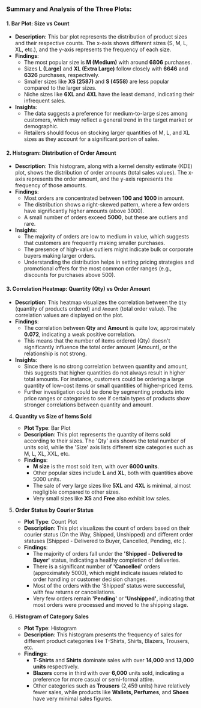 ### Summary and Analysis of the Three Plots:

#### 1. **Bar Plot: Size vs Count**
   - **Description**: This bar plot represents the distribution of product sizes and their respective counts. The x-axis shows different sizes (S, M, L, XL, etc.), and the y-axis represents the frequency of each size.
   - **Findings**:
     - The most popular size is **M (Medium)** with around **6806** purchases.
     - Sizes **L (Large)** and **XL (Extra Large)** follow closely with **6646** and **6326** purchases, respectively.
     - Smaller sizes like **XS (2587)** and **S (4558)** are less popular compared to the larger sizes.
     - Niche sizes like **6XL** and **4XL** have the least demand, indicating their infrequent sales.
   - **Insights**:
     - The data suggests a preference for medium-to-large sizes among customers, which may reflect a general trend in the target market or demographic.
     - Retailers should focus on stocking larger quantities of M, L, and XL sizes as they account for a significant portion of sales.

#### 2. **Histogram: Distribution of Order Amount**
   - **Description**: This histogram, along with a kernel density estimate (KDE) plot, shows the distribution of order amounts (total sales values). The x-axis represents the order amount, and the y-axis represents the frequency of those amounts.
   - **Findings**:
     - Most orders are concentrated between **100 and 1000** in amount.
     - The distribution shows a right-skewed pattern, where a few orders have significantly higher amounts (above 3000).
     - A small number of orders exceed **5000**, but these are outliers and rare.
   - **Insights**:
     - The majority of orders are low to medium in value, which suggests that customers are frequently making smaller purchases.
     - The presence of high-value outliers might indicate bulk or corporate buyers making larger orders.
     - Understanding the distribution helps in setting pricing strategies and promotional offers for the most common order ranges (e.g., discounts for purchases above 500).

#### 3. **Correlation Heatmap: Quantity (Qty) vs Order Amount**
   - **Description**: This heatmap visualizes the correlation between the `Qty` (quantity of products ordered) and `Amount` (total order value). The correlation values are displayed on the plot.
   - **Findings**:
     - The correlation between **Qty** and **Amount** is quite low, approximately **0.072**, indicating a weak positive correlation.
     - This means that the number of items ordered (Qty) doesn't significantly influence the total order amount (Amount), or the relationship is not strong.
   - **Insights**:
     - Since there is no strong correlation between quantity and amount, this suggests that higher quantities do not always result in higher total amounts. For instance, customers could be ordering a large quantity of low-cost items or small quantities of higher-priced items.
     - Further investigation could be done by segmenting products into price ranges or categories to see if certain types of products show stronger correlations between quantity and amount.


4. **Quantity vs Size of Items Sold**
   - **Plot Type**: Bar Plot
   - **Description**: This plot represents the quantity of items sold according to their sizes. The 'Qty' axis shows the total number of units sold, while the 'Size' axis lists different size categories such as M, L, XL, XXL, etc.
   - **Findings**:
     - **M size** is the most sold item, with over **6000 units**.
     - Other popular sizes include **L** and **XL**, both with quantities above 5000 units.
     - The sale of very large sizes like **5XL** and **4XL** is minimal, almost negligible compared to other sizes.
     - Very small sizes like **XS** and **Free** also exhibit low sales.

5. **Order Status by Courier Status**
   - **Plot Type**: Count Plot
   - **Description**: This plot visualizes the count of orders based on their courier status (On the Way, Shipped, Unshipped) and different order statuses (Shipped - Delivered to Buyer, Cancelled, Pending, etc.).
   - **Findings**:
     - The majority of orders fall under the **'Shipped - Delivered to Buyer'** status, indicating a healthy completion of deliveries.
     - There is a significant number of **'Cancelled'** orders (approximately 5000), which might indicate issues related to order handling or customer decision changes.
     - Most of the orders with the 'Shipped' status were successful, with few returns or cancellations.
     - Very few orders remain **'Pending'** or **'Unshipped'**, indicating that most orders were processed and moved to the shipping stage.

6. **Histogram of Category Sales**
   - **Plot Type**: Histogram
   - **Description**: This histogram presents the frequency of sales for different product categories like T-Shirts, Shirts, Blazers, Trousers, etc.
   - **Findings**:
     - **T-Shirts** and **Shirts** dominate sales with over **14,000** and **13,000 units** respectively.
     - **Blazers** come in third with over **6,000** units sold, indicating a preference for more casual or semi-formal attire.
     - Other categories such as **Trousers** (2,459 units) have relatively fewer sales, while products like **Wallets, Perfumes**, and **Shoes** have very minimal sales figures.

     


